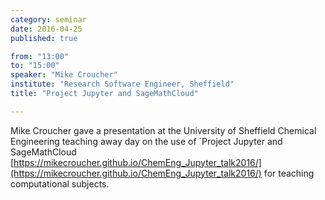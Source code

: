 ```yaml
---
category: seminar
date: 2016-04-25
published: true

from: "13:00"
to: "15:00"
speaker: "Mike Croucher"
institute: "Research Software Engineer, Sheffield"
title: "Project Jupyter and SageMathCloud"

---
```


Mike Croucher gave a presentation at the University of Sheffield Chemical Engineering teaching away day on the use of `Project Jupyter and SageMathCloud [https://mikecroucher.github.io/ChemEng_Jupyter_talk2016/](https://mikecroucher.github.io/ChemEng_Jupyter_talk2016/) for teaching computational subjects.
